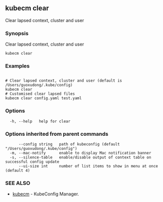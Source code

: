 ## kubecm clear

Clear lapsed context, cluster and user

### Synopsis

Clear lapsed context, cluster and user

```
kubecm clear
```

### Examples

```

# Clear lapsed context, cluster and user (default is /Users/guoxudong/.kube/config)
kubecm clear
# Customised clear lapsed files
kubecm clear config.yaml test.yaml

```

### Options

```
  -h, --help   help for clear
```

### Options inherited from parent commands

```
      --config string   path of kubeconfig (default "/Users/guoxudong/.kube/config")
  -m, --mac-notify      enable to display Mac notification banner
  -s, --silence-table   enable/disable output of context table on successful config update
      --ui-size int     number of list items to show in menu at once (default 4)
```

### SEE ALSO

* [kubecm](kubecm.md)	 - KubeConfig Manager.

